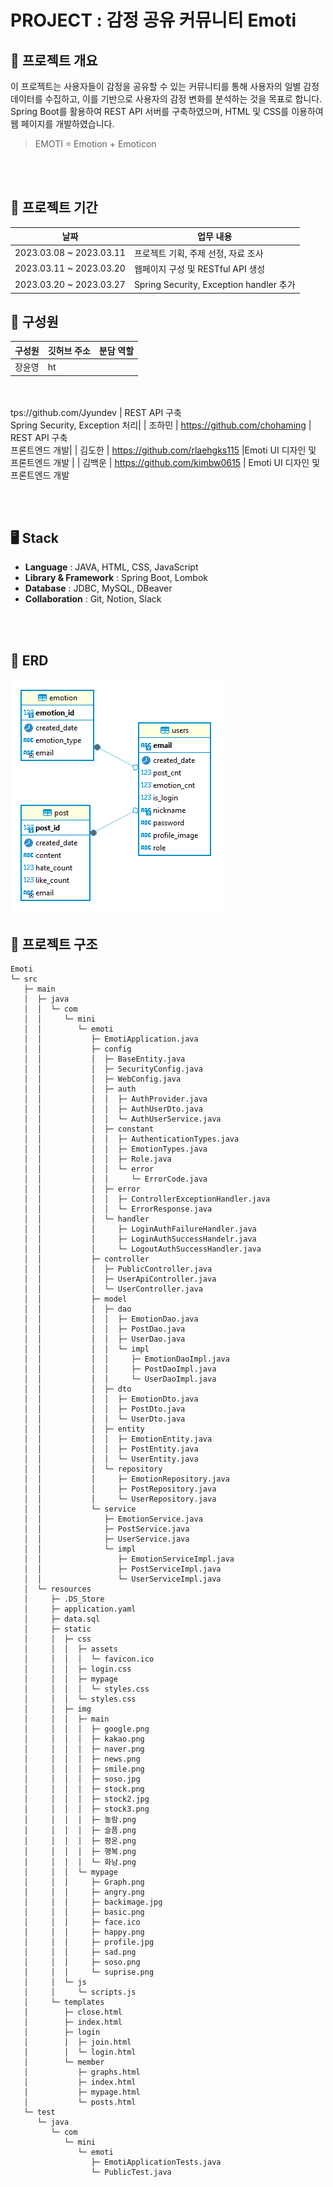 # PROJECT : 감정 공유 커뮤니티 Emoti  

## 📝 프로젝트 개요 
이 프로젝트는 사용자들이 감정을 공유할 수 있는 커뮤니티를 통해 사용자의 일별 감정 데이터를 수집하고, 이를 기반으로 사용자의 감정 변화를 분석하는 것을 목표로 합니다. Spring Boot를 활용하여 REST API 서버를 구축하였으며, HTML 및 CSS를 이용하여 웹 페이지를 개발하였습니다.

>EMOTI = Emotion + Emoticon

</br></br>

## 📆 프로젝트 기간 

| 날짜 | 업무 내용 |
| --- | --- |
| 2023.03.08 ~ 2023.03.11 | 프로젝트 기획, 주제 선정, 자료 조사 |
| 2023.03.11 ~ 2023.03.20 | 웹페이지 구성 및 RESTful API 생성|
| 2023.03.20 ~ 2023.03.27 | Spring Security, Exception handler 추가|
## 🕺 구성원

| 구성원 | 깃허브 주소 | 분담 역할 |
| --- | --- | --- |
| 장윤영 | ht

</br></br>
tps://github.com/Jyundev | REST API 구축  <br>  Spring Security, Exception 처리|
| 조하민 | https://github.com/chohaming | REST API 구축 <br>  프론트엔드 개발|
| 김도한 | https://github.com/rlaehgks115 |Emoti UI 디자인 및  프론트엔드 개발 |
| 김백운 | https://github.com/kimbw0615 | Emoti UI  디자인 및 프론트엔드  개발

</br></br>


## 🖥️ Stack

- **Language** : JAVA, HTML, CSS, JavaScript
- **Library & Framework** : Spring Boot, Lombok
- **Database** : JDBC, MySQL, DBeaver
- **Collaboration** : Git, Notion, Slack


</br></br>

## 🔗 ERD 
![ERD](erd.png)

## 📁 프로젝트 구조


```
Emoti
└─ src
   ├─ main
   │  ├─ java
   │  │  └─ com
   │  │     └─ mini
   │  │        └─ emoti
   │  │           ├─ EmotiApplication.java
   │  │           ├─ config
   │  │           │  ├─ BaseEntity.java
   │  │           │  ├─ SecurityConfig.java
   │  │           │  ├─ WebConfig.java
   │  │           │  ├─ auth
   │  │           │  │  ├─ AuthProvider.java
   │  │           │  │  ├─ AuthUserDto.java
   │  │           │  │  └─ AuthUserService.java
   │  │           │  ├─ constant
   │  │           │  │  ├─ AuthenticationTypes.java
   │  │           │  │  ├─ EmotionTypes.java
   │  │           │  │  ├─ Role.java
   │  │           │  │  └─ error
   │  │           │  │     └─ ErrorCode.java
   │  │           │  ├─ error
   │  │           │  │  ├─ ControllerExceptionHandler.java
   │  │           │  │  └─ ErrorResponse.java
   │  │           │  └─ handler
   │  │           │     ├─ LoginAuthFailureHandler.java
   │  │           │     ├─ LoginAuthSuccessHandelr.java
   │  │           │     └─ LogoutAuthSuccessHandler.java
   │  │           ├─ controller
   │  │           │  ├─ PublicController.java
   │  │           │  ├─ UserApiController.java
   │  │           │  └─ UserController.java
   │  │           ├─ model
   │  │           │  ├─ dao
   │  │           │  │  ├─ EmotionDao.java
   │  │           │  │  ├─ PostDao.java
   │  │           │  │  ├─ UserDao.java
   │  │           │  │  └─ impl
   │  │           │  │     ├─ EmotionDaoImpl.java
   │  │           │  │     ├─ PostDaoImpl.java
   │  │           │  │     └─ UserDaoImpl.java
   │  │           │  ├─ dto
   │  │           │  │  ├─ EmotionDto.java
   │  │           │  │  ├─ PostDto.java
   │  │           │  │  └─ UserDto.java
   │  │           │  ├─ entity
   │  │           │  │  ├─ EmotionEntity.java
   │  │           │  │  ├─ PostEntity.java
   │  │           │  │  └─ UserEntity.java
   │  │           │  └─ repository
   │  │           │     ├─ EmotionRepository.java
   │  │           │     ├─ PostRepository.java
   │  │           │     └─ UserRepository.java
   │  │           └─ service
   │  │              ├─ EmotionService.java
   │  │              ├─ PostService.java
   │  │              ├─ UserService.java
   │  │              └─ impl
   │  │                 ├─ EmotionServiceImpl.java
   │  │                 ├─ PostServiceImpl.java
   │  │                 └─ UserServiceImpl.java
   │  └─ resources
   │     ├─ .DS_Store
   │     ├─ application.yaml
   │     ├─ data.sql
   │     ├─ static
   │     │  ├─ css
   │     │  │  ├─ assets
   │     │  │  │  └─ favicon.ico
   │     │  │  ├─ login.css
   │     │  │  ├─ mypage
   │     │  │  │  └─ styles.css
   │     │  │  └─ styles.css
   │     │  ├─ img
   │     │  │  ├─ main
   │     │  │  │  ├─ google.png
   │     │  │  │  ├─ kakao.png
   │     │  │  │  ├─ naver.png
   │     │  │  │  ├─ news.png
   │     │  │  │  ├─ smile.png
   │     │  │  │  ├─ soso.jpg
   │     │  │  │  ├─ stock.png
   │     │  │  │  ├─ stock2.jpg
   │     │  │  │  ├─ stock3.png
   │     │  │  │  ├─ 놀람.png
   │     │  │  │  ├─ 슬픔.png
   │     │  │  │  ├─ 평온.png
   │     │  │  │  ├─ 행복.png
   │     │  │  │  └─ 화남.png
   │     │  │  └─ mypage
   │     │  │     ├─ Graph.png
   │     │  │     ├─ angry.png
   │     │  │     ├─ backimage.jpg
   │     │  │     ├─ basic.png
   │     │  │     ├─ face.ico
   │     │  │     ├─ happy.png
   │     │  │     ├─ profile.jpg
   │     │  │     ├─ sad.png
   │     │  │     ├─ soso.png
   │     │  │     └─ suprise.png
   │     │  └─ js
   │     │     └─ scripts.js
   │     └─ templates
   │        ├─ close.html
   │        ├─ index.html
   │        ├─ login
   │        │  ├─ join.html
   │        │  └─ login.html
   │        └─ member
   │           ├─ graphs.html
   │           ├─ index.html
   │           ├─ mypage.html
   │           └─ posts.html
   └─ test
      └─ java
         └─ com
            └─ mini
               └─ emoti
                  ├─ EmotiApplicationTests.java
                  └─ PublicTest.java


